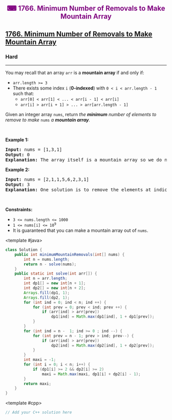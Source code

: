 <div align = "center">
<h style = "margin-bottom: 0px; margin-top: 0px; color : purple;" align = "center" class = "header">

## ⌨ 1766. Minimum Number of Removals to Make Mountain Array

</h>
</div>

<h2><a href="https://leetcode.com/problems/minimum-number-of-removals-to-make-mountain-array" target = "_blank">1766. Minimum Number of Removals to Make Mountain Array</a></h2><h3>Hard</h3><hr><p>You may recall that an array <code>arr</code> is a <strong>mountain array</strong> if and only if:</p>

<ul>
	<li><code>arr.length &gt;= 3</code></li>
	<li>There exists some index <code>i</code> (<strong>0-indexed</strong>) with <code>0 &lt; i &lt; arr.length - 1</code> such that:
	<ul>
		<li><code>arr[0] &lt; arr[1] &lt; ... &lt; arr[i - 1] &lt; arr[i]</code></li>
		<li><code>arr[i] &gt; arr[i + 1] &gt; ... &gt; arr[arr.length - 1]</code></li>
	</ul>
	</li>
</ul>

<p>Given an integer array <code>nums</code>​​​, return <em>the <strong>minimum</strong> number of elements to remove to make </em><code>nums<em>​​​</em></code><em> </em><em>a <strong>mountain array</strong>.</em></p>

<p>&nbsp;</p>
<p><strong class="example">Example 1:</strong></p>

<pre>
<strong>Input:</strong> nums = [1,3,1]
<strong>Output:</strong> 0
<strong>Explanation:</strong> The array itself is a mountain array so we do not need to remove any elements.
</pre>

<p><strong class="example">Example 2:</strong></p>

<pre>
<strong>Input:</strong> nums = [2,1,1,5,6,2,3,1]
<strong>Output:</strong> 3
<strong>Explanation:</strong> One solution is to remove the elements at indices 0, 1, and 5, making the array nums = [1,5,6,3,1].
</pre>

<p>&nbsp;</p>
<p><strong>Constraints:</strong></p>

<ul>
	<li><code>3 &lt;= nums.length &lt;= 1000</code></li>
	<li><code>1 &lt;= nums[i] &lt;= 10<sup>9</sup></code></li>
	<li>It is guaranteed that you can make a mountain array out of <code>nums</code>.</li>
</ul>

<CodeTabs :languages="[ { name: 'C++', slot: 'cpp' }, { name: 'Java', slot: 'java' } ]">

<template #java>

```java
class Solution {
    public int minimumMountainRemovals(int[] nums) {
        int n = nums.length;
        return n - solve(nums);
    }
    public static int solve(int arr[]) {
        int n = arr.length;
        int dp1[] = new int[n + 1];
        int dp2[] = new int[n + 2];
        Arrays.fill(dp1, 1);
        Arrays.fill(dp2, 1);
        for (int ind = 0; ind < n; ind ++) {
            for (int prev = 0; prev < ind; prev ++) {
                if (arr[ind] > arr[prev])
                    dp1[ind] = Math.max(dp1[ind], 1 + dp1[prev]);
            }
        }
        for (int ind = n -  1; ind >= 0 ; ind --) {
            for (int prev = n - 1; prev > ind; prev--) {
                if (arr[ind] > arr[prev])
                    dp2[ind] = Math.max(dp2[ind], 1 + dp2[prev]);
            }
        }
        int maxi = -1;
        for (int i = 0; i < n; i++) {
            if (dp1[i] >= 2 && dp2[i] >= 2)
                maxi = Math.max(maxi, dp1[i] + dp2[i] - 1);
        }
        return maxi;
    }
}
```

</template>

<template #cpp>

```cpp
// Add your C++ solution here
```

</template>

</CodeTabs>
